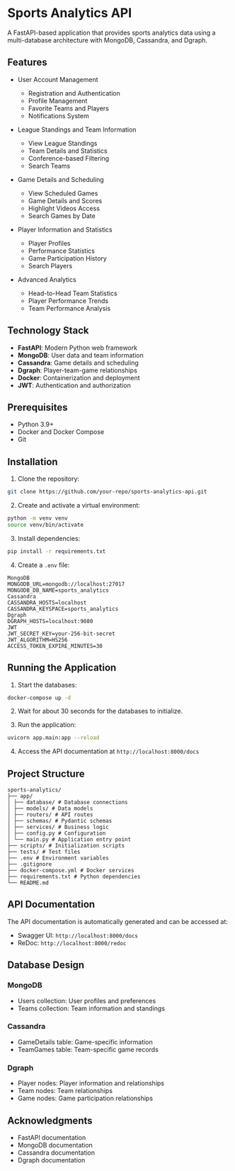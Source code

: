 # Sports Analytics API

A FastAPI-based application that provides sports analytics data using a multi-database architecture with MongoDB, Cassandra, and Dgraph.

## Features

- User Account Management
  - Registration and Authentication
  - Profile Management
  - Favorite Teams and Players
  - Notifications System

- League Standings and Team Information
  - View League Standings
  - Team Details and Statistics
  - Conference-based Filtering
  - Search Teams

- Game Details and Scheduling
  - View Scheduled Games
  - Game Details and Scores
  - Highlight Videos Access
  - Search Games by Date

- Player Information and Statistics
  - Player Profiles
  - Performance Statistics
  - Game Participation History
  - Search Players

- Advanced Analytics
  - Head-to-Head Team Statistics
  - Player Performance Trends
  - Team Performance Analysis

## Technology Stack

- **FastAPI**: Modern Python web framework
- **MongoDB**: User data and team information
- **Cassandra**: Game details and scheduling
- **Dgraph**: Player-team-game relationships
- **Docker**: Containerization and deployment
- **JWT**: Authentication and authorization

## Prerequisites

- Python 3.9+
- Docker and Docker Compose
- Git

## Installation

1. Clone the repository: 

```bash
git clone https://github.com/your-repo/sports-analytics-api.git
```

2. Create and activate a virtual environment:

```bash
python -m venv venv
source venv/bin/activate
```

3. Install dependencies:

```bash
pip install -r requirements.txt
```

4. Create a `.env` file:

```env
MongoDB
MONGODB_URL=mongodb://localhost:27017
MONGODB_DB_NAME=sports_analytics
Cassandra
CASSANDRA_HOSTS=localhost
CASSANDRA_KEYSPACE=sports_analytics
Dgraph
DGRAPH_HOSTS=localhost:9080
JWT
JWT_SECRET_KEY=your-256-bit-secret
JWT_ALGORITHM=HS256
ACCESS_TOKEN_EXPIRE_MINUTES=30
```

## Running the Application

1. Start the databases:

```bash
docker-compose up -d
```

2. Wait for about 30 seconds for the databases to initialize.

3. Run the application:

```bash
uvicorn app.main:app --reload
```

4. Access the API documentation at `http://localhost:8000/docs`

## Project Structure

```plaintext
sports-analytics/
├── app/
│ ├── database/ # Database connections
│ ├── models/ # Data models
│ ├── routers/ # API routes
│ ├── schemas/ # Pydantic schemas
│ ├── services/ # Business logic
│ ├── config.py # Configuration
│ └── main.py # Application entry point
├── scripts/ # Initialization scripts
├── tests/ # Test files
├── .env # Environment variables
├── .gitignore
├── docker-compose.yml # Docker services
├── requirements.txt # Python dependencies
└── README.md
```

## API Documentation

The API documentation is automatically generated and can be accessed at:

- Swagger UI: `http://localhost:8000/docs`
- ReDoc: `http://localhost:8000/redoc`

## Database Design

### MongoDB

- Users collection: User profiles and preferences
- Teams collection: Team information and standings

### Cassandra

- GameDetails table: Game-specific information
- TeamGames table: Team-specific game records

### Dgraph

- Player nodes: Player information and relationships
- Team nodes: Team relationships
- Game nodes: Game participation relationships

## Acknowledgments

- FastAPI documentation
- MongoDB documentation
- Cassandra documentation
- Dgraph documentation
